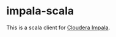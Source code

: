 # impala-scala

This is a scala client for [Cloudera Impala][1].

[1]: http://www.cloudera.com/content/cloudera/en/documentation/cdh5/v5-0-0/Impala/impala.html
